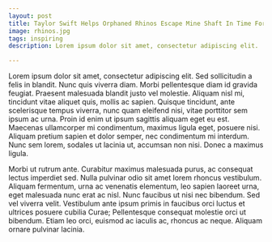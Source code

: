 ```yaml
---
layout: post
title: Taylor Swift Helps Orphaned Rhinos Escape Mine Shaft In Time For Rhino’s Birthday
image: rhinos.jpg
tags: inspiring
description: Lorem ipsum dolor sit amet, consectetur adipiscing elit.

---
```


Lorem ipsum dolor sit amet, consectetur adipiscing elit. Sed sollicitudin a felis in blandit. Nunc quis viverra diam. Morbi pellentesque diam id gravida feugiat. Praesent malesuada blandit justo vel molestie. Aliquam nisl mi, tincidunt vitae aliquet quis, mollis ac sapien. Quisque tincidunt, ante scelerisque tempus viverra, nunc quam eleifend nisi, vitae porttitor sem ipsum ac urna. Proin id enim ut ipsum sagittis aliquam eget eu est. Maecenas ullamcorper mi condimentum, maximus ligula eget, posuere nisi. Aliquam pretium sapien et dolor semper, nec condimentum mi interdum. Nunc sem lorem, sodales ut lacinia ut, accumsan non nisi. Donec a maximus ligula.

Morbi ut rutrum ante. Curabitur maximus malesuada purus, ac consequat lectus imperdiet sed. Nulla pulvinar odio sit amet lorem rhoncus vestibulum. Aliquam fermentum, urna ac venenatis elementum, leo sapien laoreet urna, eget malesuada nunc erat ac nisl. Nunc faucibus ut nisi nec bibendum. Sed vel viverra velit. Vestibulum ante ipsum primis in faucibus orci luctus et ultrices posuere cubilia Curae; Pellentesque consequat molestie orci ut bibendum. Etiam leo orci, euismod ac iaculis ac, rhoncus ac neque. Aliquam ornare pulvinar lacinia.
